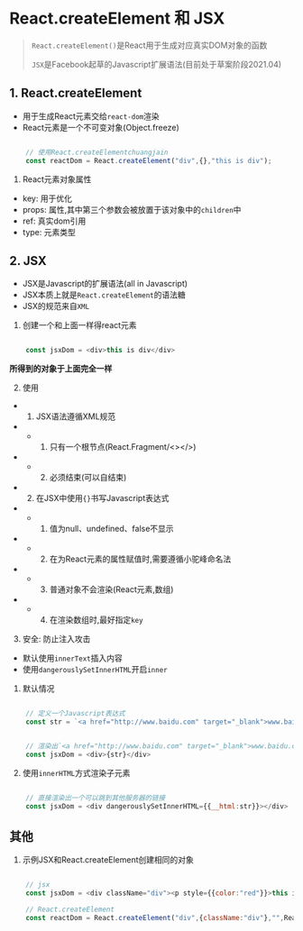# React.createElement 和 JSX

> `React.createElement()`是React用于生成对应真实DOM对象的函数
> 
> `JSX`是Facebook起草的Javascript扩展语法(目前处于草案阶段2021.04)
> 


## 1. React.createElement

- 用于生成React元素交给`react-dom`渲染
- React元素是一个不可变对象(Object.freeze)

```js

    // 使用React.createElementchuangjain
    const reactDom = React.createElement("div",{},"this is div");

```

1. React元素对象属性

- key: 用于优化
- props: 属性,其中第三个参数会被放置于该对象中的`children`中
- ref: 真实dom引用
- type: 元素类型

## 2. JSX

- JSX是Javascript的扩展语法(all in Javascript)
- JSX本质上就是`React.createElement`的语法糖
- JSX的规范来自`XML`

1. 创建一个和上面一样得react元素

```js

    const jsxDom = <div>this is div</div>

```

**所得到的对象于上面完全一样**

2. 使用

- 1. JSX语法遵循XML规范
- - 1. 只有一个根节点(React.Fragment/<></>)
- - 2. 必须结束(可以自结束)
- 2.  在JSX中使用`{}`书写Javascript表达式
- - 1. 值为null、undefined、false不显示
- - 2. 在为React元素的属性赋值时,需要遵循小驼峰命名法
- - 3. 普通对象不会渲染(React元素,数组)
- - 4. 在渲染数组时,最好指定`key`

3. 安全: 防止注入攻击

- 默认使用`innerText`插入内容
- 使用`dangerouslySetInnerHTML`开启`inner`
  
1. 默认情况

```js

    // 定义一个Javascript表达式
    const str = `<a href="http://www.baidu.com" target="_blank">www.baidu.com</a>`

```

```js

    // 渲染出`<a href="http://www.baidu.com" target="_blank">www.baidu.com</a>`字符串在页面上,没有任何危险
    const jsxDom = <div>{str}</div>

```

2. 使用`innerHTML`方式渲染子元素



```js

    // 直接渲染出一个可以跳到其他服务器的链接
    const jsxDom = <div dangerouslySetInnerHTML={{__html:str}}></div>

```

## 其他

1. 示例JSX和React.createElement创建相同的对象

```js

    // jsx
    const jsxDom = <div className="div"><p style={{color:"red"}}>this is p element</p><span>this is span element</span></div>

    // React.createElement
    const reactDom = React.createElement("div",{className:"div"},"",React.createElement("p",{style:{color:"yellow"}},"this is p element"),React.createElement("p",{},"this is span element"))

```


